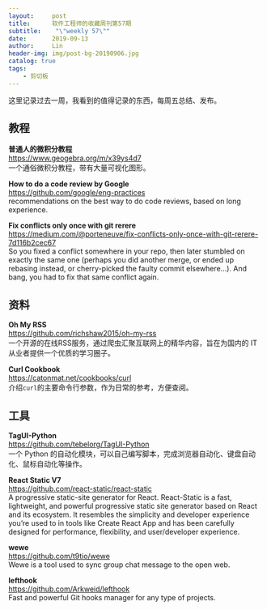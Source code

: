 ```yaml
---
layout:     post
title:      软件工程师的收藏周刊第57期
subtitle:    "\"weekly 57\""
date:       2019-09-13
author:     Lin
header-img: img/post-bg-20190906.jpg
catalog: true
tags:
    - 剪切板
---
```


这里记录过去一周，我看到的值得记录的东西，每周五总结、发布。

## 教程

**普通人的微积分教程**<br />
<https://www.geogebra.org/m/x39ys4d7><br />
一个通俗微积分教程，带有大量可视化图形。

**How to do a code review by Google**<br />
<https://github.com/google/eng-practices><br />
recommendations on the best way to do code reviews, based on long experience.

**Fix conflicts only once with git rerere**<br />
<https://medium.com/@porteneuve/fix-conflicts-only-once-with-git-rerere-7d116b2cec67><br />
So you fixed a conflict somewhere in your repo, then later stumbled on exactly the same one (perhaps you did another merge, or ended up rebasing instead, or cherry-picked the faulty commit elsewhere…). And bang, you had to fix that same conflict again.

## 资料

**Oh My RSS**<br />
<https://github.com/richshaw2015/oh-my-rss><br />
一个开源的在线RSS服务，通过爬虫汇聚互联网上的精华内容，旨在为国内的 IT 从业者提供一个优质的学习圈子。

**Curl Cookbook**<br />
<https://catonmat.net/cookbooks/curl><br />
介绍`curl`的主要命令行参数，作为日常的参考，方便查阅。

## 工具

**TagUI-Python**<br />
<https://github.com/tebelorg/TagUI-Python><br />
一个 Python 的自动化模块，可以自己编写脚本，完成浏览器自动化、键盘自动化、鼠标自动化等操作。

**React Static V7**<br />
<https://github.com/react-static/react-static><br />
A progressive static-site generator for React. React-Static is a fast, lightweight, and powerful progressive static site generator based on React and its ecosystem. It resembles the simplicity and developer experience you’re used to in tools like Create React App and has been carefully designed for performance, flexibility, and user/developer experience.

**wewe**<br />
<https://github.com/t9tio/wewe><br />
Wewe is a tool used to sync group chat message to the open web.

**lefthook**<br />
<https://github.com/Arkweid/lefthook><br />
Fast and powerful Git hooks manager for any type of projects.